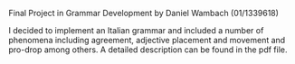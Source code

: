 Final Project in Grammar Development by Daniel Wambach (01/1339618)

I decided to implement an Italian grammar and included a number of phenomena including agreement, adjective placement and movement and pro-drop among others. A detailed description can be found in the pdf file.
